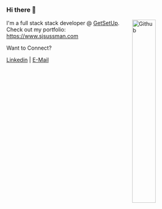### Hi there 👋

<img width="35%" align="right" alt="Github" src="https://user-images.githubusercontent.com/48678280/88862734-4903af80-d201-11ea-968b-9c939d88a37c.gif" />

I'm a full stack stack developer @ [GetSetUp](https://www.getsetup.io). 
Check out my portfolio: https://www.sjsussman.com

Want to Connect? 

[Linkedin](https://www.linkedin.com/in/steven-sussman/) | [E-Mail](mailto:hello@sjsussman.com)
